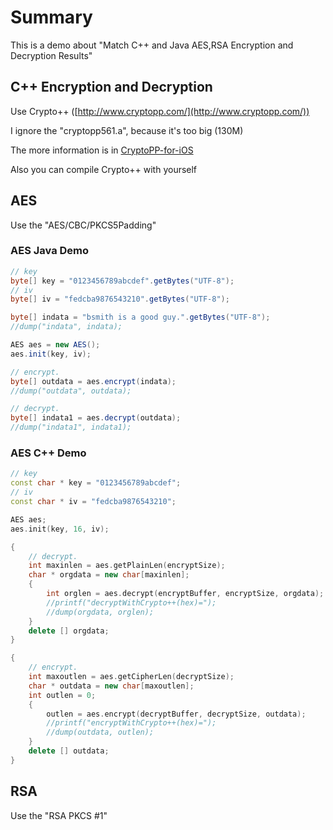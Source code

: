 # Summary

This is a demo about "Match C++ and Java AES,RSA Encryption and Decryption Results"

## C++ Encryption and Decryption

Use Crypto++ ([http://www.cryptopp.com/](http://www.cryptopp.com/))

I ignore the "cryptopp561.a", because it's too big (130M)

The more information is in [CryptoPP-for-iOS](https://github.com/rablwupei/CryptoPP-for-iOS)

Also you can compile Crypto++ with yourself

## AES

Use the "AES/CBC/PKCS5Padding"

### AES Java Demo

```java
// key
byte[] key = "0123456789abcdef".getBytes("UTF-8");
// iv
byte[] iv = "fedcba9876543210".getBytes("UTF-8");

byte[] indata = "bsmith is a good guy.".getBytes("UTF-8");
//dump("indata", indata);

AES aes = new AES();
aes.init(key, iv);

// encrypt.
byte[] outdata = aes.encrypt(indata);
//dump("outdata", outdata);

// decrypt.
byte[] indata1 = aes.decrypt(outdata);
//dump("indata1", indata1);
```

### AES C++ Demo

```cpp
// key
const char * key = "0123456789abcdef";
// iv
const char * iv = "fedcba9876543210";

AES aes;
aes.init(key, 16, iv);

{
	// decrypt.
	int maxinlen = aes.getPlainLen(encryptSize);
	char * orgdata = new char[maxinlen];
	{
		int orglen = aes.decrypt(encryptBuffer, encryptSize, orgdata);
		//printf("decryptWithCrypto++(hex)=");
		//dump(orgdata, orglen);
	}
	delete [] orgdata;
}

{
	// encrypt.
	int maxoutlen = aes.getCipherLen(decryptSize);
	char * outdata = new char[maxoutlen];
	int outlen = 0;
	{
		outlen = aes.encrypt(decryptBuffer, decryptSize, outdata);
		//printf("encryptWithCrypto++(hex)=");
		//dump(outdata, outlen);
	}
	delete [] outdata;
}
```

## RSA

Use the "RSA PKCS #1"

